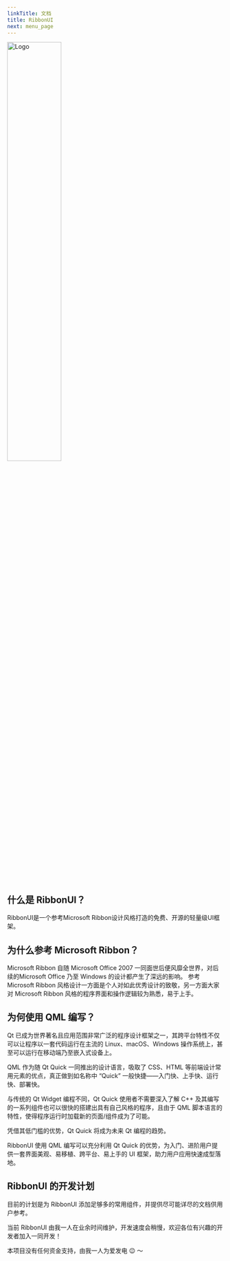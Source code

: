 ```yaml
---
linkTitle: 文档
title: RibbonUI
next: menu_page
---
```


<img src="/imgs/logo.png" alt="Logo" style="width:50%; height:auto;">

## 什么是 RibbonUI？
RibbonUI是一个参考Microsoft Ribbon设计风格打造的免费、开源的轻量级UI框架。

## 为什么参考 Microsoft Ribbon？
Microsoft Ribbon 自随 Microsoft Office 2007 一同面世后便风靡全世界，对后续的Microsoft Office 乃至 Windows 的设计都产生了深远的影响。
参考 Microsoft Ribbon 风格设计一方面是个人对如此优秀设计的致敬，另一方面大家对 Microsoft Ribbon 风格的程序界面和操作逻辑较为熟悉，易于上手。

## 为何使用 QML 编写？
Qt 已成为世界著名且应用范围非常广泛的程序设计框架之一，其跨平台特性不仅可以让程序以一套代码运行在主流的 Linux、macOS、Windows 操作系统上，甚至可以运行在移动端乃至嵌入式设备上。

QML 作为随 Qt Quick 一同推出的设计语言，吸取了 CSS、HTML 等前端设计常用元素的优点，真正做到如名称中 “Quick” 一般快捷——入门快、上手快、运行快、部署快。

与传统的 Qt Widget 编程不同，Qt Quick 使用者不需要深入了解 C++ 及其编写的一系列组件也可以很快的搭建出具有自己风格的程序，且由于 QML 脚本语言的特性，使得程序运行时加载新的页面/组件成为了可能。

凭借其低门槛的优势，Qt Quick 将成为未来 Qt 编程的趋势。

RibbonUI 使用 QML 编写可以充分利用 Qt Quick 的优势，为入门、进阶用户提供一套界面美观、易移植、跨平台、易上手的 UI 框架，助力用户应用快速成型落地。

## RibbonUI 的开发计划
目前的计划是为 RibbonUI 添加足够多的常用组件，并提供尽可能详尽的文档供用户参考。

当前 RibbonUI 由我一人在业余时间维护，开发速度会稍慢，欢迎各位有兴趣的开发者加入一同开发！

本项目没有任何资金支持，由我一人为爱发电 😉 ～